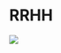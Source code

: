 # RRHH
![](https://github.com/Aitorus/RRHH_DECISION_TREE/blob/main/img/RRHH.png)

<p align="center">

</p>
